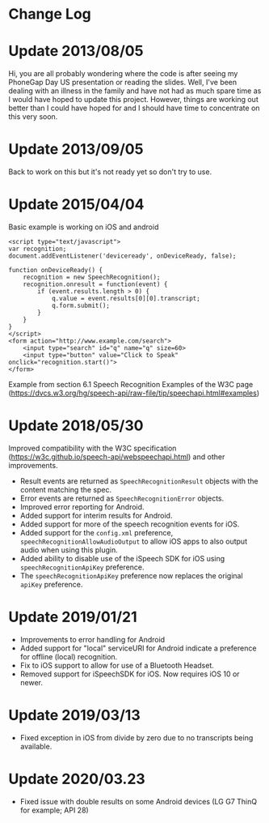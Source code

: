 # Change Log

Update 2013/08/05
=================

Hi, you are all probably wondering where the code is after seeing my PhoneGap Day US presentation or reading the slides.
Well, I've been dealing with an illness in the family and have not had as much spare time as I would have hoped to update this project.
However, things are working out better than I could have hoped for and I should have time to concentrate on this very soon.

Update 2013/09/05
=================

Back to work on this but it's not ready yet so don't try to use.

Update 2015/04/04
=================

Basic example is working on iOS and android
```
<script type="text/javascript">
var recognition;
document.addEventListener('deviceready', onDeviceReady, false);

function onDeviceReady() {
    recognition = new SpeechRecognition();
    recognition.onresult = function(event) {
        if (event.results.length > 0) {
            q.value = event.results[0][0].transcript;
            q.form.submit();
        }
    }
}
</script>
<form action="http://www.example.com/search">
    <input type="search" id="q" name="q" size=60>
    <input type="button" value="Click to Speak" onclick="recognition.start()">
</form>
```

Example from section 6.1 Speech Recognition Examples of the W3C page
(https://dvcs.w3.org/hg/speech-api/raw-file/tip/speechapi.html#examples)

Update 2018/05/30
=================

Improved compatibility with the W3C specification (https://w3c.github.io/speech-api/webspeechapi.html) and other improvements.
* Result events are returned as `SpeechRecognitionResult` objects with the content matching the spec.
* Error events are returned as `SpeechRecognitionError` objects.
* Improved error reporting for Android.
* Added support for interim results for Android.
* Added support for more of the speech recognition events for iOS.
* Added support for the `config.xml` preference, `speechRecognitionAllowAudioOutput` to allow iOS apps to also output audio when using this plugin.
* Added ability to disable use of the iSpeech SDK for iOS using `speechRecognitionApiKey` preference.
* The `speechRecognitionApiKey` preference now replaces the original `apiKey` preference.


Update 2019/01/21
=================

* Improvements to error handling for Android
* Added support for "local" serviceURI for Android indicate a preference for offline (local) recognition.
* Fix to iOS support to allow for use of a Bluetooth Headset.
* Removed support for iSpeechSDK for iOS. Now requires iOS 10 or newer.

Update 2019/03/13
=================

* Fixed exception in iOS from divide by zero due to no transcripts being available.

Update 2020/03.23
=================

* Fixed issue with double results on some Android devices (LG G7 ThinQ for example; API 28)
